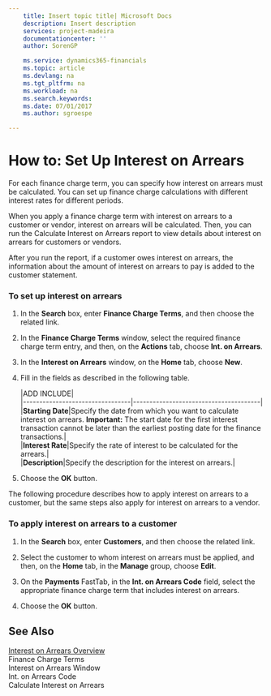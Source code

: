 ```yaml
---
    title: Insert topic title| Microsoft Docs
    description: Insert description
    services: project-madeira
    documentationcenter: ''
    author: SorenGP

    ms.service: dynamics365-financials
    ms.topic: article
    ms.devlang: na
    ms.tgt_pltfrm: na
    ms.workload: na
    ms.search.keywords:
    ms.date: 07/01/2017
    ms.author: sgroespe

---
```

# How to: Set Up Interest on Arrears
For each finance charge term, you can specify how interest on arrears must be calculated. You can set up finance charge calculations with different interest rates for different periods.  
  
 When you apply a finance charge term with interest on arrears to a customer or vendor, interest on arrears will be calculated. Then, you can run the Calculate Interest on Arrears report to view details about interest on arrears for customers or vendors.  
  
 After you run the report, if a customer owes interest on arrears, the information about the amount of interest on arrears to pay is added to the customer statement.  
  
### To set up interest on arrears  
  
1.  In the **Search** box, enter **Finance Charge Terms**, and then choose the related link.  
  
2.  In the **Finance Charge Terms** window, select the required finance charge term entry, and then, on the **Actions** tab, choose **Int. on Arrears**.  
  
3.  In the **Interest on Arrears** window, on the **Home** tab, choose **New**.  
  
4.  Fill in the fields as described in the following table.  
  
    |ADD INCLUDE<!--[!INCLUDE[bp_tablefield](../../includes/bp_tabledescription_md.md)]-->|  
    |---------------------------------|---------------------------------------|  
    |**Starting Date**|Specify the date from which you want to calculate interest on arrears. **Important:**  The start date for the first interest transaction cannot be later than the earliest posting date for the finance transactions.|  
    |**Interest Rate**|Specify the rate of interest to be calculated for the arrears.|  
    |**Description**|Specify the description for the interest on arrears.|  
  
5.  Choose the **OK** button.  
  
 The following procedure describes how to apply interest on arrears to a customer, but the same steps also apply for interest on arrears to a vendor.  
  
### To apply interest on arrears to a customer  
  
1.  In the **Search** box, enter **Customers**, and then choose the related link.  
  
2.  Select the customer to whom interest on arrears must be applied, and then, on the **Home** tab, in the **Manage** group, choose **Edit**.  
  
3.  On the **Payments** FastTab, in the **Int. on Arrears Code** field, select the appropriate finance charge term that includes interest on arrears.  
  
4.  Choose the **OK** button.  
  
## See Also  
 [Interest on Arrears Overview](../interest-on-arrears-overview.md)   
 Finance Charge Terms   
 Interest on Arrears Window   
 Int. on Arrears Code   
 Calculate Interest on Arrears